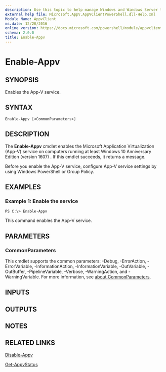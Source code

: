 ```yaml
---
description: Use this topic to help manage Windows and Windows Server technologies with Windows PowerShell.
external help file: Microsoft.AppV.AppVClientPowerShell.dll-Help.xml
Module Name: AppvClient
ms.date: 12/20/2016
online version: https://docs.microsoft.com/powershell/module/appvclient/enable-appv?view=windowsserver2016-ps&wt.mc_id=ps-gethelp
schema: 2.0.0
title: Enable-Appv
---
```


# Enable-Appv

## SYNOPSIS
Enables the App-V service.

## SYNTAX

```
Enable-Appv [<CommonParameters>]
```

## DESCRIPTION
The **Enable-Appv** cmdlet enables the Microsoft Application Virtualization (App-V) service on computers running at least Windows 10 Anniversary Edition (version 1607) .
If this cmdlet succeeds, it returns a message.

Before you enable the App-V service, configure App-V service settings by using Windows PowerShell or Group Policy.

## EXAMPLES

### Example 1: Enable the service
```
PS C:\> Enable-Appv
```

This command enables the App-V service.

## PARAMETERS

### CommonParameters
This cmdlet supports the common parameters: -Debug, -ErrorAction, -ErrorVariable, -InformationAction, -InformationVariable, -OutVariable, -OutBuffer, -PipelineVariable, -Verbose, -WarningAction, and -WarningVariable. For more information, see [about CommonParameters](https://go.microsoft.com/fwlink/?LinkID=113216).

## INPUTS

## OUTPUTS

## NOTES

## RELATED LINKS

[Disable-Appv](./Disable-Appv.md)

[Get-AppvStatus](./Get-AppvStatus.md)

